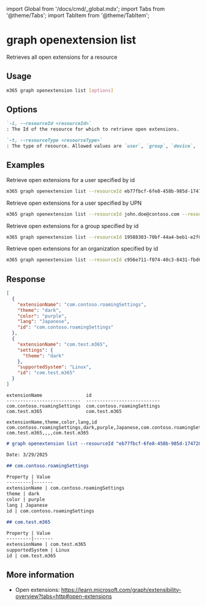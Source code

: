 <!-- DISCLAIMER: All secrets, passwords, and sensitive values in this document are examples only and not real credentials. -->
import Global from '/docs/cmd/_global.mdx';
import Tabs from '@theme/Tabs';
import TabItem from '@theme/TabItem';

# graph openextension list

Retrieves all open extensions for a resource

## Usage

```sh
m365 graph openextension list [options]
```

## Options

```md definition-list
`-i, --resourceId <resourceId>`
: The Id of the resource for which to retrieve open extensions.

`-t, --resourceType <resourceType>`
: The type of resource. Allowed values are `user`, `group`, `device`, `organization`.
```

<Global />

## Examples

Retrieve open extensions for a user specified by id

```sh
m365 graph openextension list --resourceId eb77fbcf-6fe8-458b-985d-1747284793bc --resourceType user
```

Retrieve open extensions for a user specified by UPN

```sh
m365 graph openextension list --resourceId john.doe@contoso.com --resourceType user
```

Retrieve open extensions for a group specified by id

```sh
m365 graph openextension list --resourceId 19588303-70bf-44a4-beb1-e2f0f1ed06b3 --resourceType group
```

Retrieve open extensions for an organization specified by id

```sh
m365 graph openextension list --resourceId c956e711-f074-40c3-8431-fbd69bb67d9c --resourceType organization
```

## Response

<Tabs>
  <TabItem value="JSON">

  ```json
  [
    {
      "extensionName": "com.contoso.roamingSettings",
      "theme": "dark",
      "color": "purple",
      "lang": "Japanese",
      "id": "com.contoso.roamingSettings"
    },
    {
      "extensionName": "com.test.m365",
      "settings": {
        "theme": "dark"
      },
      "supportedSystem": "Linux",
      "id": "com.test.m365"
    }
  ]
  ```

  </TabItem>
  <TabItem value="Text">

  ```text
  extensionName                id
  ---------------------------  ---------------------------
  com.contoso.roamingSettings  com.contoso.roamingSettings
  com.test.m365                com.test.m365
  ```

  </TabItem>
  <TabItem value="CSV">

  ```csv
  extensionName,theme,color,lang,id
  com.contoso.roamingSettings,dark,purple,Japanese,com.contoso.roamingSettings
  com.test.m365,,,,com.test.m365
  ```

  </TabItem>
  <TabItem value="Markdown">

  ```md
  # graph openextension list --resourceId "eb77fbcf-6fe8-458b-985d-1747284793bc" --resourceType "user"

  Date: 3/29/2025

  ## com.contoso.roamingSettings

  Property | Value
  ---------|-------
  extensionName | com.contoso.roamingSettings
  theme | dark
  color | purple
  lang | Japanese
  id | com.contoso.roamingSettings

  ## com.test.m365

  Property | Value
  ---------|-------
  extensionName | com.test.m365
  supportedSystem | Linux
  id | com.test.m365
  ```

  </TabItem>
</Tabs>

## More information

- Open extensions: https://learn.microsoft.com/graph/extensibility-overview?tabs=http#open-extensions
